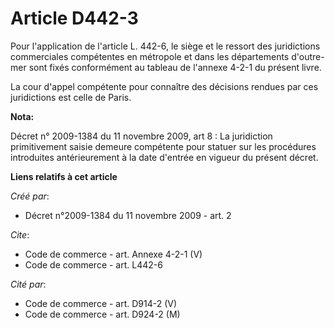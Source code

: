 # Article D442-3

Pour l'application de l'article L. 442-6, le siège et le ressort des juridictions commerciales compétentes en métropole et
dans les départements d'outre-mer sont fixés conformément au tableau de l'annexe 4-2-1 du présent livre. 

La cour d'appel compétente pour connaître des décisions rendues par ces juridictions est celle de Paris.

**Nota:**

Décret n° 2009-1384 du 11 novembre 2009, art 8 : La juridiction primitivement saisie demeure compétente pour statuer sur les
procédures introduites antérieurement à la date d'entrée en vigueur du présent décret.

**Liens relatifs à cet article**

_Créé par_:

  - Décret n°2009-1384 du 11 novembre 2009 - art. 2

_Cite_:

  - Code de commerce - art. Annexe 4-2-1 (V)
  - Code de commerce - art. L442-6

_Cité par_:

  - Code de commerce - art. D914-2 (V)
  - Code de commerce - art. D924-2 (M)
